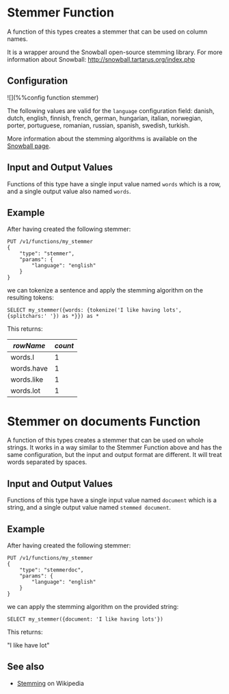 # Stemmer Function

A function of this types creates a stemmer that can be used on column names.

It is a wrapper around the Snowball open-source stemming library.
For more information about Snowball: <http://snowball.tartarus.org/index.php>

## Configuration

![](%%config function stemmer)

The following values are valid for the `language` configuration field: danish, dutch,
english, finnish, french, german, hungarian, italian, norwegian, porter, portuguese,
romanian, russian, spanish, swedish, turkish.

More information about the stemming
algorithms is available on the 
[Snowball page](http://snowball.tartarus.org/texts/stemmersoverview.html).

## Input and Output Values

Functions of this type have a single input value named `words` which is a row, and 
a single output value also named `words`.

## Example

After having created the following stemmer:

```
PUT /v1/functions/my_stemmer
{
    "type": "stemmer",
    "params": {
        "language": "english"
    }
}
```

we can tokenize a sentence and apply the stemming algorithm on the
resulting tokens:

```
SELECT my_stemmer({words: {tokenize('I like having lots', {splitchars:' '}) as *}}) as *
```

This returns:

| *rowName* | *count* |
|-----------|---------|
| words.I | 1 |
| words.have | 1 |
| words.like | 1 |
| words.lot | 1 |

# Stemmer on documents Function

A function of this types creates a stemmer that can be used on whole strings.
It works in a way similar to the Stemmer Function above and has the same configuration, but
the input and output format are different. It will treat words separated by spaces.

## Input and Output Values

Functions of this type have a single input value named `document` which is a string, and 
a single output value named `stemmed document`.

## Example

After having created the following stemmer:

```
PUT /v1/functions/my_stemmer
{
    "type": "stemmerdoc",
    "params": {
        "language": "english"
    }
}
```

we can apply the stemming algorithm on the provided string:

`SELECT my_stemmer({document: 'I like having lots'})`

This returns:

"I like have lot"

## See also

* [Stemming](https://en.wikipedia.org/wiki/Stemming) on Wikipedia

